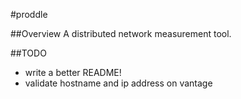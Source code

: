 #proddle

##Overview
A distributed network measurement tool.

##TODO
- write a better README!
- validate hostname and ip address on vantage
